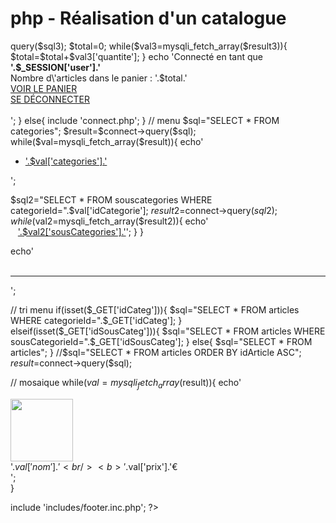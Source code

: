 # php - Réalisation d'un catalogue


<link href ="css/index.css" rel="stylesheet">
<?php
session_start();
include 'includes/header.inc.php';
include 'includes/functions.inc.php';
$connect=connect();
// connexion
if (isset($_SESSION['userId'])){
			$sql3="SELECT * FROM panier WHERE userId=".$_SESSION['userId'];
			$result3 = $connect->query($sql3);
			$total=0;
			while($val3=mysqli_fetch_array($result3)){
				$total=$total+$val3['quantite'];
			}
			echo 'Connecté en tant que <b>'.$_SESSION['user'].'</b><br/>
				  Nombre d\'articles dans le panier : '.$total.'<br/>
				  <a href="panier.php">VOIR LE PANIER</a><br/>
				  <a href="logout.php">SE DÉCONNECTER</a><br/><br/>';
	}
	else{
		include 'connect.php';
	}
// menu
$sql="SELECT * FROM categories";
$result=$connect->query($sql);
while($val=mysqli_fetch_array($result)){
	echo'<ul><li><a href="index.php?idCateg='.$val['idCategorie'].'">'.$val['categories'].'</ul></li></a>';


$sql2="SELECT * FROM souscategories WHERE categorieId=".$val['idCategorie'];
$result2=$connect->query($sql2);
while($val2=mysqli_fetch_array($result2)){
	echo' &nbsp;&nbsp;&nbsp;<a href="index.php?idSousCateg='.$val2['idSousCategorie'].'">'.$val2['sousCategories'].'</a>';
}
}

echo'<br/><br/><hr/>';

// tri menu
if(isset($_GET['idCateg'])){
	$sql="SELECT * FROM articles WHERE categorieId=".$_GET['idCateg'];
}
elseif(isset($_GET['idSousCateg'])){
	$sql="SELECT * FROM articles WHERE sousCategorieId=".$_GET['idSousCateg'];
}
else{
	$sql="SELECT * FROM articles";
}
//$sql="SELECT * FROM articles ORDER BY idArticle ASC";
$result=$connect->query($sql);

// mosaique
while($val=mysqli_fetch_array($result)){
	echo'
	<div class="vignette">
	<a href="fiche.php?id='.$val['idArticle'].'"><img src="articles/'.$val['image'].'" alt="" width="100"/></a><br/>
	'.$val['nom'].'<br/>
	<b>'.$val['prix'].'€</b>
	</div>';	 
}

include 'includes/footer.inc.php';
?>
